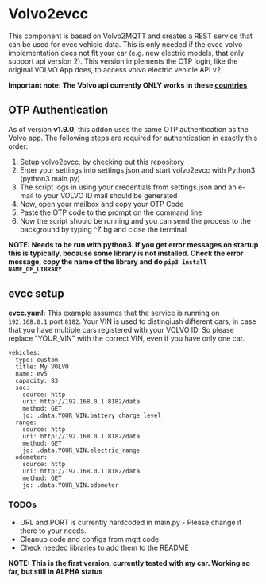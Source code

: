 # Volvo2evcc
This component is based on Volvo2MQTT and creates a REST service that can be used for evcc vehicle data. This is only needed if the evcc volvo implementation does not fit your car (e.g. new electric models, that only support api version 2). This version implements the OTP login, like the original VOLVO App does, to access volvo electric vehicle API v2.
<p>

<b>Important note: The Volvo api currently ONLY works in these [countries](https://developer.volvocars.com/terms-and-conditions/apis-supported-locations/)</b>

## OTP Authentication

As of version <b>v1.9.0</b>, this addon uses the same OTP authentication as the Volvo app. 
The following steps are required for authentication in exactly this order:

1. Setup volvo2evcc, by checking out this repository
2. Enter your settings into settings.json and start volvo2evcc with Python3 (python3 main.py)
3. The script logs in using your credentials from settings.json and an e-mail to your VOLVO ID mail should be generated
4. Now, open your mailbox and copy your OTP Code
5. Paste the OTP code to the prompt on the command line
6. Now the script should be running and you can send the process to the background by typing ^Z bg and close the terminal

<b>NOTE: Needs to be run with python3. If you get error messages on startup this is typically, because some library is not installed. Check the error message, copy the name of the library and do `pip3 install NAME_OF_LIBRARY`</b>

## evcc setup
<b>evcc.yaml:</b>
This example assumes that the service is running on `192.168.0.1` port `8182`. Your VIN is used to distingiush different cars, in case that you have multiple cars registered with your VOLVO ID. So please replace "YOUR_VIN" with the correct VIN, even if you have only one car.
```
vehicles:
- type: custom
  title: My VOLVO
  name: ev5
  capacity: 83
  soc:
    source: http 
    uri: http://192.168.0.1:8182/data
    method: GET
    jq: .data.YOUR_VIN.battery_charge_level 
  range:
    source: http
    uri: http://192.168.0.1:8182/data
    method: GET
    jq: .data.YOUR_VIN.electric_range 
  odometer:
    source: http
    uri: http://192.168.0.1:8182/data
    method: GET
    jq: .data.YOUR_VIN.odometer
```

### TODOs
* URL and PORT is currently hardcoded in main.py - Please change it there to your needs.
* Cleanup code and configs from mqtt code
* Check needed libraries to add them to the README

<b>NOTE: This is the first version, currently tested with my car. Working so far, but still in ALPHA status</b>
